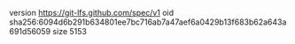 version https://git-lfs.github.com/spec/v1
oid sha256:6094d6b291b634801ee7bc716ab7a47aef6a0429b13f683b62a643a691d56059
size 5153
